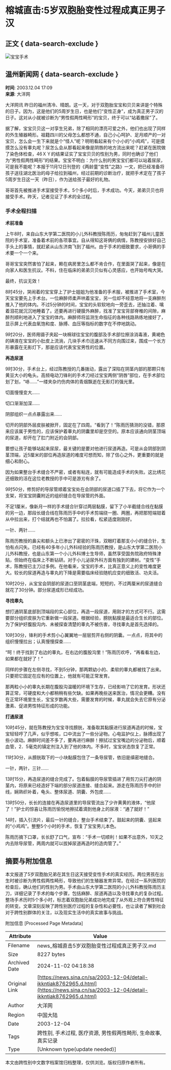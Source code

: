 # 榕城直击:5岁双胞胎变性过程成真正男子汉

## 正文 { data-search-exclude }


![宝宝手术](https://tva1.sinaimg.cn/crop.0.0.250.250.180/005TLYMvjw8f742770d8cj306y06ywff.jpg)

## 温州新闻网 { data-search-exclude }

**时间**: 2003.12.04 17:09  
**来源**: 大洋网

大洋网讯 昨日的福州清冷、晴朗。这一天，对于双胞胎宝宝和贝贝来讲是个特殊的日子。因为，这是他们的5周岁生日，也是他们“变性正身”，成为真正男子汉的日子。这对从小就被诊断为“男性假两性畸形”的宝贝，终于可以“站着撒尿”了。

据了解，宝宝贝贝这一对孪生兄弟，除了相同的漂亮可爱之外，他们也出现了同样的外生殖器畸形。祖籍四川的父母怎么都想不通，自己小心呵护、足月顺产的一对宝贝，怎么会一生下来就是个“怪人”呢？明明看起来有个小小的“小鸡鸡”，可是摸摸怎么没有睾丸呢？尿怎么会从那看起来像是阴唇的地方流出来呢？赶紧在医院做了染色体检查，46ＸＹ的结果证实了宝宝贝贝的性别为男，同时也确诊了他们为“男性假两性畸形”的结果。宝宝不明白：为什么别的男宝宝们都可以站着尿尿，可是我不能呢？本报于11月12日刊登的《两龄童“变性”之路》一文，把已经准备将孩子送往湖北医治的母子给拉到福州，经过前期的诊断治疗，就把手术定在了孩子5周岁生日这一天（昨日），作为送给孩子最好的礼物。

哥哥首先被推进手术室接受手术，5个多小时后，手术成功。今天，弟弟贝贝也将接受手术。昨天，记者见证了手术的全过程。

### 手术全程扫描

**术前准备**

上午8时，来自山东大学第二医院的小儿外科教授陈雨历，匆匆赶到了福州儿童医院的手术室，准备着术前的各项事宜。自从得知这哥俩的病情，陈教授安排好自己手头上的事情，就赶紧从山东济南飞到了福州。由于手术的细致要求，小哥俩的手术要一个一个来。

哥哥宝宝突然害怕了起来，赖在病房里怎么都不肯合作，在里面哭了起来，像是在向家人和医生抗议。不料，住在临床的弟弟贝贝似有心灵感应，也开始号啕大哭。

最终，抗议无效！

8时45分，哭闹着的宝宝穿上了护士姐姐为他准备的手术服，被推进了手术室，今天宝宝要先上手术台。一位麻醉师柔声哄着宝宝，另一位却不经意地将一支麻醉剂推入了他的体内。不过5分钟的时间，宝宝的头软软地向一旁歪去，还抽泣着、噙着泪花就沉沉地睡着了。还要再进行硬膜外麻醉，找准了宝宝背部脊椎的间隙，麻醉剂顺利地进入了宝宝的体内。麻醉师将监测生命指征的各种线路熟练地接好了，显示屏上代表血氧饱和度、脉搏、血压等指标的数字在不停地跳动。

9时20分，医师用镊子夹起一块棉球往宝宝的腹部及手术部位擦涂消毒液，黄褐色的碘液在宝宝的小肚皮上流淌，几块手术巾迅速从不同方向围过来，围成一个长方形暴露在无影灯下，那是应该代表宝宝男性的位置。

**再造尿道**

9时30分，手术台上，经过陈教授的几番拨动，露出了深陷在阴茎内部的那颗只有黄豆大小的龟头。高频电动刀锋利的手术刀经过宝宝两侧“阴唇”部位，在手术部位划了划，“哧……”一缕夹杂灼伤肉体的青烟飘逝在无影灯的强光里。

切面慢慢变大……

切口渐渐加深……

阴部组织一点点暴露出来……

切开的阴部外层皮肤被掀开，固定在了四周。“看到了！”陈雨历猜测的没错，那原来应该属于男性的，应该保护着睾丸的阴囊里却是空空的。原本应该通向阴茎顶端的尿道，却开在了肛门附近的会阴部。

要想让孩子能够站起来尿尿，最关键的是要对他进行尿道再造。可是从会阴部到阴茎顶端，近5厘米的部位再造尿道的难度可想而知，除了信心之外，更重要的就是细心和耐心。

因为如果整台手术缝合不严密，或者有粘连，就有可能造成手术的失败。这比绣花还细致的活在这位老教授的手中可是游刃有余了。

9时50分，修剪好的导尿管顺着宝宝处在会阴部的尿道口插了下去，将它作为一个支架，将宝宝阴囊附近的组织缝合在导尿管的外面。

不足1厘米，像新月一样的手术缝合针穿过两层黏膜，留下了小半截缝合线在黏膜的另一边，那段长缝合线在陈雨历手中的手术剪端绕一圈、两圈，再把那短端钳着从中拉出来，打个结就再也不怕漏了。拉拉看，松紧适度刚刚好。

一针、两针……

陈雨历教授的鼻尖和额头上已渗出了密密的汗珠，双眼盯着那支小小的缝合针，生怕有点闪失。已经有40多年小儿外科经验的陈雨历教授，是山东大学第二医院小儿外科教授，也是山东第一个小儿外科博士生导师，虽然享受国务院政府特殊津贴，但始终在临床上不断钻研。对于小儿泌尿外科方面有独到的建树。“变性”手术，陈教授已主刀过多例。在他看来，宝宝的手术，比真正意义上的变性难度更大。较长的尿道再造与睾丸的下降是需要临床经验随机应变的细致活、功夫活。

10时20分，从宝宝会阴部的尿道口至阴茎底端，短短的，不过两厘米的尿道缝合就花了30分钟。部分尿道成形已经成功。

**寻找睾丸**

想打通阴茎底部到顶端段的实心部位，再造一段尿道，用刚才的方式可不行。这需要部分组织皮肤为它重新做一段尿道。根据经验，膀胱黏膜是最适合生长的部位。为了保护好腹股沟内、未被探查清楚的睾丸不被伤害，寻找睾丸是首先选择的。

10时30分，锋利的手术剪小心翼翼地一层层剪开右侧的阴囊。一点点，将其中的组织慢慢拉出；认真慢慢探查……

“呵！终于找到了右边的睾丸，在右边的腹股沟里！”陈雨历欢呼，“再看看左边，如果都在就好了！”

同样的步骤在左侧寻找，不到5分钟，那两颗幼小的、柔软的睾丸都被找了出来。只要把它固定在应有的位置上，他就有可能正常发育。

那两粒小小的睾丸长期在腹股沟温暖的环境下生存，已经影响了它的发育。形状还算正常，可硬度和大小都稍稍有些欠缺。如果再晚些送来医治，情况会更糟。没有在正常环境里生长，宝宝岁数再大些，需要发育的时候，睾丸就会失去它原有分泌激素、促进男性特征形成的功能。

**打通尿道**

10时45分，就在陈教授为宝宝寻找膀胱，准备取其黏膜进行尿道再造的时候，宝宝轻轻哼了几声，似乎想咳，口中流出了一些分泌物。心电监护仪上，脉搏出现了些小波动。麻醉时间差不多了，要再进行麻醉！擦拭过宝宝嘴边的分泌物后，顺着血管，2．5毫克的镇定剂注入到了他的体内。不多时，宝宝状态恢复了正常。

11时30分，从膀胱取下的一小块黏膜包住了一条导尿管，依旧是缜密地缝合。

一针，两针，三针……

13时15分，再造尿道的缝合完成了。包着黏膜的导尿管插进了用剪刀尖打通的阴茎内，将原来已经造好下端的部分尿道连接、缝合起来。游走在陈雨历手中的针线，娴熟织补着，龟头、整体尿道、阴囊、外包皮……

13时50分，长长的连接在再造尿道里的导尿管流出了少许黄黄的液体，“他尿了！”护士的惊喜让陈雨历愉悦地擦拭着滴到他身上的尿液：“通了就好！”

14时，插入引流片，最后一针的缝合，整台手术结束了。鼓起来的阴囊、竖起来的“小鸡鸡”。整整5个小时的手术，恢复了宝宝男儿本色。

陈雨历摘下口罩，长长舒了口气，宣布：“手术一切顺利！如果不出意外，10天之内去除导尿管，两周内就可以拔掉尿道再造时的造肉管了。”

## 摘要与附加信息

<!-- tcd_abstract -->
本文报道了5岁双胞胎兄弟在其生日这天接受变性手术的真实经历。两位男孩在出生时被诊断为男性假两性畸形，导致他们的生殖器发育异常。在经过一系列医院的检查后，确认他们的性别为男。手术由山东大学第二医院的小儿外科教授陈雨历主刀，详细记录了手术的每个步骤，包括麻醉、尿道再造以及寻找睾丸的复杂过程。整场手术历时5个多小时，标志着双胞胎兄弟成功地完成了从外观上符合男性特征的转变。文章深刻反映了跨性别医疗过程的复杂性和必要性，也让读者了解到社会对于跨性别群体的关注，以及现实生活中的真实故事与挑战。
<!-- tcd_abstract_end -->

附加信息 [Processed Page Metadata]

| Attribute       | Value                                  |
|-----------------|----------------------------------------|
| Filename        | news_榕城直击5岁双胞胎变性过程成真正男子汉.md                             |
| Size            | 8227 bytes                           |
| Archived Date   | 2024-11-02 04:18:38                             |
| Original Link   | [https://news.sina.cn/sa/2003-12-04/detail-ikkntiak8762965.d.html](https://news.sina.cn/sa/2003-12-04/detail-ikkntiak8762965.d.html)                       |
| Author          | 大洋网                               |
| Region          | 中国大陆                               |
| Date            | 2003-12-04                                 |
| Tags            | 跨性别, 手术过程, 医疗资源, 男性假两性畸形, 生命故事, 真实记录                                 |
| Type            | [Unknown type(update needed)]                                 |
<!-- tcd_table_end -->

本文由跨性别中文数字档案馆归档整理，仅供浏览。版权归原作者所有。
